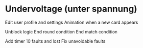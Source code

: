 # Undervoltage (unter spannung)

Edit user profile and settings
Animation when a new card appears

Unblock logic
End round condition
End match condition

Add timer
10 faults and lost
Fix unavoidable faults